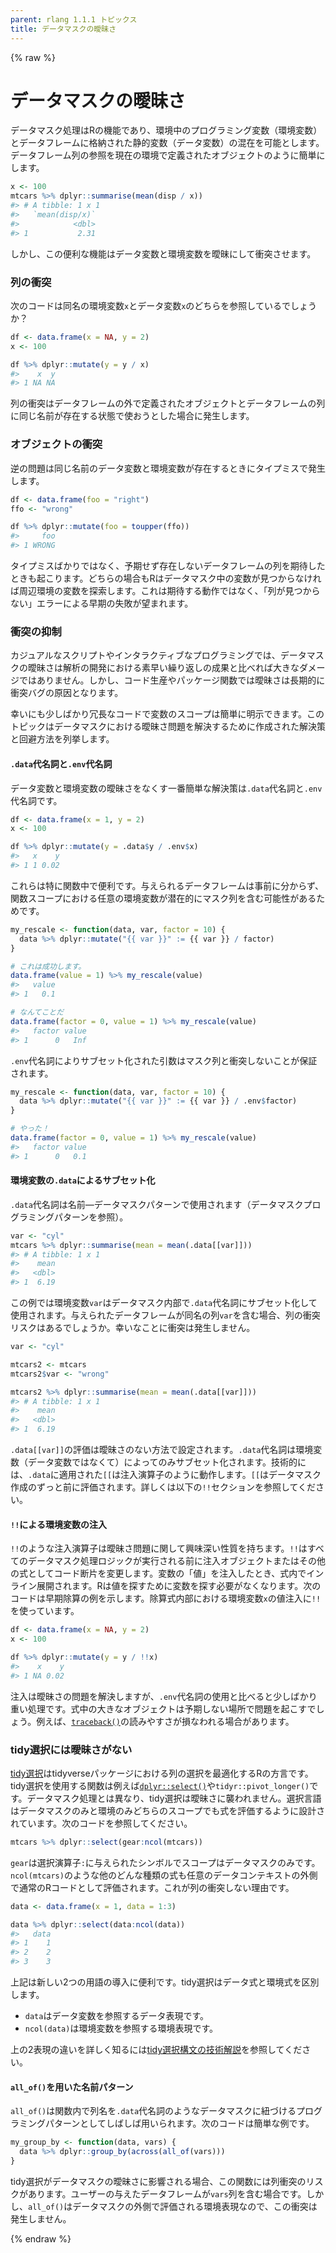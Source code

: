 ```yaml
---
parent: rlang 1.1.1 トピックス
title: データマスクの曖昧さ
---
```


{% raw %}

# データマスクの曖昧さ

データマスク処理はRの機能であり、環境中のプログラミング変数（環境変数）とデータフレームに格納された静的変数（データ変数）の混在を可能とします。データフレーム列の参照を現在の環境で定義されたオブジェクトのように簡単にします。

```r
x <- 100
mtcars %>% dplyr::summarise(mean(disp / x))
#> # A tibble: 1 x 1
#>   `mean(disp/x)`
#>            <dbl>
#> 1           2.31
```

しかし、この便利な機能はデータ変数と環境変数を曖昧にして衝突させます。

### 列の衝突

次のコードは同名の環境変数`x`とデータ変数`x`のどちらを参照しているでしょうか？

```r
df <- data.frame(x = NA, y = 2)
x <- 100

df %>% dplyr::mutate(y = y / x)
#>    x  y
#> 1 NA NA
```

列の衝突はデータフレームの外で定義されたオブジェクトとデータフレームの列に同じ名前が存在する状態で使おうとした場合に発生します。

### オブジェクトの衝突

逆の問題は同じ名前のデータ変数と環境変数が存在するときにタイプミスで発生します。

```r
df <- data.frame(foo = "right")
ffo <- "wrong"

df %>% dplyr::mutate(foo = toupper(ffo))
#>     foo
#> 1 WRONG
```

タイプミスばかりではなく、予期せず存在しないデータフレームの列を期待したときも起こります。どちらの場合もRはデータマスク中の変数が見つからなければ周辺環境の変数を探索します。これは期待する動作ではなく、「列が見つからない」エラーによる早期の失敗が望まれます。

### 衝突の抑制

カジュアルなスクリプトやインタラクティブなプログラミングでは、データマスクの曖昧さは解析の開発における素早い繰り返しの成果と比べれば大きなダメージではありません。しかし、コード生産やパッケージ関数では曖昧さは長期的に衝突バグの原因となります。

幸いにも少しばかり冗長なコードで変数のスコープは簡単に明示できます。このトピックはデータマスクにおける曖昧さ問題を解決するために作成された解決策と回避方法を列挙します。

#### `.data`代名詞と`.env`代名詞

データ変数と環境変数の曖昧さをなくす一番簡単な解決策は`.data`代名詞と`.env`代名詞です。

```r
df <- data.frame(x = 1, y = 2)
x <- 100

df %>% dplyr::mutate(y = .data$y / .env$x)
#>   x    y
#> 1 1 0.02
```

これらは特に関数中で便利です。与えられるデータフレームは事前に分からず、関数スコープにおける任意の環境変数が潜在的にマスク列を含む可能性があるためです。

```r
my_rescale <- function(data, var, factor = 10) {
  data %>% dplyr::mutate("{{ var }}" := {{ var }} / factor)
}

# これは成功します。
data.frame(value = 1) %>% my_rescale(value)
#>   value
#> 1   0.1

# なんてことだ
data.frame(factor = 0, value = 1) %>% my_rescale(value)
#>   factor value
#> 1      0   Inf
```

`.env`代名詞によりサブセット化された引数はマスク列と衝突しないことが保証されます。

```r
my_rescale <- function(data, var, factor = 10) {
  data %>% dplyr::mutate("{{ var }}" := {{ var }} / .env$factor)
}

# やった！
data.frame(factor = 0, value = 1) %>% my_rescale(value)
#>   factor value
#> 1      0   0.1
```

#### 環境変数の`.data`によるサブセット化

`.data`代名詞は名前―データマスクパターンで使用されます（データマスクプログラミングパターンを参照）。

```r
var <- "cyl"
mtcars %>% dplyr::summarise(mean = mean(.data[[var]]))
#> # A tibble: 1 x 1
#>    mean
#>   <dbl>
#> 1  6.19
```

この例では環境変数`var`はデータマスク内部で`.data`代名詞にサブセット化して使用されます。与えられたデータフレームが同名の列`var`を含む場合、列の衝突リスクはあるでしょうか。幸いなことに衝突は発生しません。

```r
var <- "cyl"

mtcars2 <- mtcars
mtcars2$var <- "wrong"

mtcars2 %>% dplyr::summarise(mean = mean(.data[[var]]))
#> # A tibble: 1 x 1
#>    mean
#>   <dbl>
#> 1  6.19
```

`.data[[var]]`の評価は曖昧さのない方法で設定されます。`.data`代名詞は環境変数（データ変数ではなくて）によってのみサブセット化されます。技術的には、`.data`に適用された`[[`は注入演算子のように動作します。`[[`はデータマスク作成のずっと前に評価されます。詳しくは以下の`!!`セクションを参照してください。

#### `!!`による環境変数の注入

`!!`のような注入演算子は曖昧さ問題に関して興味深い性質を持ちます。`!!`はすべてのデータマスク処理ロジックが実行される前に注入オブジェクトまたはその他の式としてコード断片を変更します。変数の「値」を注入したとき、式内でインライン展開されます。Rは値を探すために変数を探す必要がなくなります。次のコードは早期除算の例を示します。除算式内部における環境変数`x`の値注入に`!!`を使っています。

```r
df <- data.frame(x = NA, y = 2)
x <- 100

df %>% dplyr::mutate(y = y / !!x)
#>    x    y
#> 1 NA 0.02
```

注入は曖昧さの問題を解決しますが、`.env`代名詞の使用と比べると少しばかり重い処理です。式中の大きなオブジェクトは予期しない場所で問題を起こすでしょう。例えば、[`traceback()`](https://rdrr.io/r/base/traceback.html)の読みやすさが損なわれる場合があります。

### tidy選択には曖昧さがない

[tidy選択](https://tidyselect.r-lib.org/reference/language.html)はtidyverseパッケージにおける列の選択を最適化するRの方言です。tidy選択を使用する関数は例えば[`dplyr::select()`](https://dplyr.tidyverse.org/reference/select.html)や`tidyr::pivot_longer()`です。データマスク処理とは異なり、tidy選択は曖昧さに襲われません。選択言語はデータマスクのみと環境のみどちらのスコープでも式を評価するように設計されています。次のコードを参照してください。

```r
mtcars %>% dplyr::select(gear:ncol(mtcars))
```

`gear`は選択演算子`:`に与えられたシンボルでスコープはデータマスクのみです。`ncol(mtcars)`のような他のどんな種類の式も任意のデータコンテキストの外側で通常のRコードとして評価されます。これが列の衝突しない理由です。

```r
data <- data.frame(x = 1, data = 1:3)

data %>% dplyr::select(data:ncol(data))
#>   data
#> 1    1
#> 2    2
#> 3    3
```

上記は新しい2つの用語の導入に便利です。tidy選択はデータ式と環境式を区別します。

- `data`はデータ変数を参照するデータ表現です。
- `ncol(data)`は環境変数を参照する環境表現です。

上の2表現の違いを詳しく知るには[tidy選択構文の技術解説](https://tidyselect.r-lib.org/articles/syntax.html)を参照してください。

#### `all_of()`を用いた名前パターン

`all_of()`は関数内で列名を`.data`代名詞のようなデータマスクに紐づけるプログラミングパターンとしてしばしば用いられます。次のコードは簡単な例です。

```r
my_group_by <- function(data, vars) {
  data %>% dplyr::group_by(across(all_of(vars)))
}
```

tidy選択がデータマスクの曖昧さに影響される場合、この関数には列衝突のリスクがあります。ユーザーの与えたデータフレームが`vars`列を含む場合です。しかし、`all_of()`はデータマスクの外側で評価される環境表現なので、この衝突は発生しません。

{% endraw %}
